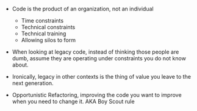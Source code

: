 - Code is the product of an organization, not an individual
  - Time constraints
  - Technical constraints
  - Technical training
  - Allowing silos to form

- When looking at legacy code, instead of thinking those people are dumb, assume they are operating under constraints you do not know about.

- Ironically, legacy in other contexts is the thing of value you leave to the next generation.

- Opportunistic Refactoring, improving the code you want to improve when you need to change it. AKA Boy Scout rule
